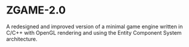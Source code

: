 # ZGAME-2.0
A redesigned and improved version of a minimal game engine written in C/C++ with OpenGL rendering and using the Entity Component System architecture.